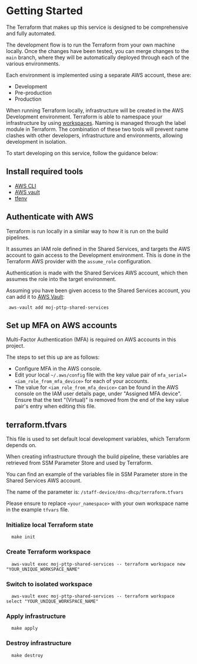 # Getting Started
The Terraform that makes up this service is designed to be comprehensive and fully automated.

The development flow is to run the Terraform from your own machine locally.
 Once the changes have been tested, you can merge changes to the `main` branch,
 where they will be automatically deployed through each of the various environments.

Each environment is implemented using a separate AWS account, these are:

- Development
- Pre-production
- Production

When running Terraform locally, infrastructure will be created in the AWS Development environment.
 Terraform is able to namespace your infrastructure by using
 [workspaces](https://www.terraform.io/docs/state/workspaces.html).
 Naming is managed through the label module in Terraform.
 The combination of these two tools will prevent name clashes with other developers,
 infrastructure and environments, allowing development in isolation.

To start developing on this service, follow the guidance below:

## Install required tools

- [AWS CLI](https://aws.amazon.com/cli/)
- [AWS vault](https://github.com/99designs/aws-vault#installing)
- [tfenv](https://github.com/tfutils/tfenv)

## Authenticate with AWS

Terraform is run locally in a similar way to how it is run on the build pipelines.

It assumes an IAM role defined in the Shared Services, and targets the AWS account to gain access to the Development environment. This is done in the Terraform AWS provider with the `assume_role` configuration.

Authentication is made with the Shared Services AWS account, which then assumes the role into the target environment.

Assuming you have been given access to the Shared Services account, you can add it to [AWS Vault](https://github.com/99designs/aws-vault#quick-start):

```shell
 aws-vault add moj-pttp-shared-services
```

## Set up MFA on AWS accounts

Multi-Factor Authentication (MFA) is required on AWS accounts in this project.

The steps to set this up are as follows:

- Configure MFA in the AWS console.
- Edit your local `~/.aws/config` file with the key value pair of `mfa_serial=<iam_role_from_mfa_device>` for each of your accounts.
- The value for `<iam_role_from_mfa_device>` can be found in the AWS console on the IAM user details page, under "Assigned MFA device". Ensure that the text "(Virtual)" is removed from the end of the key value pair's entry when editing this file.

## terraform.tfvars

This file is used to set default local development variables, which Terraform depends on.

When creating infrastructure through the build pipeline, these variables are retrieved from SSM Parameter Store and used by Terraform.

You can find an example of the variables file in SSM Parameter store in the Shared Services AWS account.

The name of the parameter is: `/staff-device/dns-dhcp/terraform.tfvars`

Please ensure to replace `<your_namespace>` with your own workspace name in the example `tfvars` file.

### Initialize local Terraform state

```shell
  make init
```

### Create Terraform workspace

```shell
  aws-vault exec moj-pttp-shared-services -- terraform workspace new "YOUR_UNIQUE_WORKSPACE_NAME"
```

### Switch to isolated workspace

```shell
  aws-vault exec moj-pttp-shared-services -- terraform workspace select "YOUR_UNIQUE_WORKSPACE_NAME"
```

### Apply infrastructure

```shell
  make apply
```

### Destroy infrastructure

```shell
  make destroy
```
